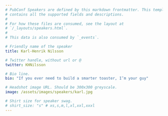 ```yaml
---
# PubConf Speakers are defined by this markdown frontmatter. This template
# contains all the supported fields and descriptions.
#
# For how these files are consumed, see the layout at
# `/_layouts/speakers.html`.
#
# This data is also consumed by `_events`.

# Friendly name of the speaker
title: Karl-Henrik Nilsson

# Twitter handle, without url or @
twitter: KHNilsson

# Bio line.
bio: "If you ever need to build a smarter toaster, I’m your guy"

# Headshot image URL. Should be 300x300 greyscale.
image: /assets/images/speakers/karl.jpg

# Shirt size for speaker swag.
# shirt_size: "s" # xs,s,m,l,xl,xxl,xxxl
---
```


